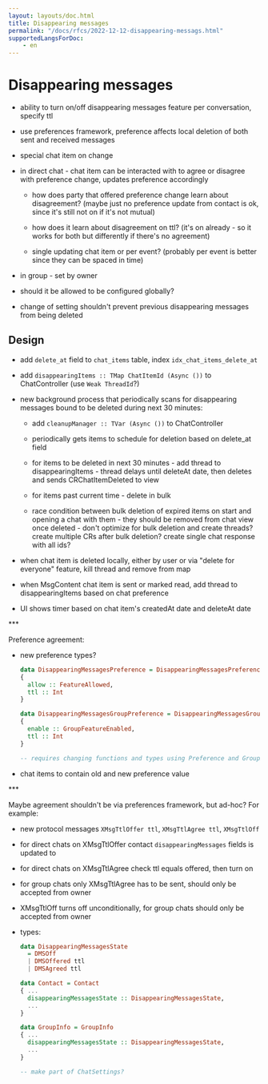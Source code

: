 ```yaml
---
layout: layouts/doc.html
title: Disappearing messages
permalink: "/docs/rfcs/2022-12-12-disappearing-messags.html"
supportedLangsForDoc:
    - en
---
```

# Disappearing messages

- ability to turn on/off disappearing messages feature per conversation, specify ttl

- use preferences framework, preference affects local deletion of both sent and received messages

- special chat item on change

- in direct chat - chat item can be interacted with to agree or disagree with preference change, updates preference accordingly

  - how does party that offered preference change learn about disagreement? (maybe just no preference update from contact is ok, since it's still not on if it's not mutual)

  - how does it learn about disagreement on ttl? (it's on already - so it works for both but differently if there's no agreement)

  - single updating chat item or per event? (probably per event is better since they can be spaced in time)

- in group - set by owner

- should it be allowed to be configured globally?

- change of setting shouldn't prevent previous disappearing messages from being deleted

## Design

- add `delete_at` field to `chat_items` table, index `idx_chat_items_delete_at`

- add `disappearingItems :: TMap ChatItemId (Async ())` to ChatController (use `Weak ThreadId`?)

- new background process that periodically scans for disappearing messages bound to be deleted during next 30 minutes:

  - add `cleanupManager :: TVar (Async ())` to ChatController

  - periodically gets items to schedule for deletion based on delete_at field

  - for items to be deleted in next 30 minutes - add thread to disappearingItems - thread delays until deleteAt date, then deletes and sends CRChatItemDeleted to view

  - for items past current time - delete in bulk

  - race condition between bulk deletion of expired items on start and opening a chat with them - they should be removed from chat view once deleted - don't optimize for bulk deletion and create threads? create multiple CRs after bulk deletion? create single chat response with all ids?

- when chat item is deleted locally, either by user or via "delete for everyone" feature, kill thread and remove from map

- when MsgContent chat item is sent or marked read, add thread to disappearingItems based on chat preference

- UI shows timer based on chat item's createdAt date and deleteAt date

\***

Preference agreement:

- new preference types?

  ``` haskell
  data DisappearingMessagesPreference = DisappearingMessagesPreference
  {
    allow :: FeatureAllowed,
    ttl :: Int
  }

  data DisappearingMessagesGroupPreference = DisappearingMessagesGroupPreference
  {
    enable :: GroupFeatureEnabled,
    ttl :: Int
  }

  -- requires changing functions and types using Preference and GroupPreference
  ```
- chat items to contain old and new preference value

\***

Maybe agreement shouldn't be via preferences framework, but ad-hoc? For example:

- new protocol messages `XMsgTtlOffer ttl`, `XMsgTtlAgree ttl`, `XMsgTtlOff`

- for direct chats on XMsgTtlOffer contact `disappearingMessages` fields is updated to 

- for direct chats on XMsgTtlAgree check ttl equals offered, then turn on

- for group chats only XMsgTtlAgree has to be sent, should only be accepted from owner

- XMsgTtlOff turns off unconditionally, for group chats should only be accepted from owner

- types:

  ``` haskell
  data DisappearingMessagesState
    = DMSOff
    | DMSOffered ttl
    | DMSAgreed ttl

  data Contact = Contact
  { ...
    disappearingMessagesState :: DisappearingMessagesState,
    ...
  }

  data GroupInfo = GroupInfo
  { ...
    disappearingMessagesState :: DisappearingMessagesState,
    ...
  }

  -- make part of ChatSettings?
  ```

